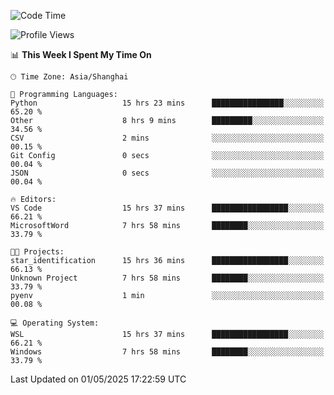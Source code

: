 <!--START_SECTION:waka-->
![Code Time](http://img.shields.io/badge/Code%20Time-2%2C739%20hrs%2056%20mins-blue)

![Profile Views](http://img.shields.io/badge/Profile%20Views-0-blue)

📊 **This Week I Spent My Time On** 

```text
🕑︎ Time Zone: Asia/Shanghai

💬 Programming Languages: 
Python                   15 hrs 23 mins      ████████████████░░░░░░░░░   65.20 % 
Other                    8 hrs 9 mins        █████████░░░░░░░░░░░░░░░░   34.56 % 
CSV                      2 mins              ░░░░░░░░░░░░░░░░░░░░░░░░░   00.15 % 
Git Config               0 secs              ░░░░░░░░░░░░░░░░░░░░░░░░░   00.04 % 
JSON                     0 secs              ░░░░░░░░░░░░░░░░░░░░░░░░░   00.04 % 

🔥 Editors: 
VS Code                  15 hrs 37 mins      █████████████████░░░░░░░░   66.21 % 
MicrosoftWord            7 hrs 58 mins       ████████░░░░░░░░░░░░░░░░░   33.79 % 

🐱‍💻 Projects: 
star_identification      15 hrs 36 mins      █████████████████░░░░░░░░   66.13 % 
Unknown Project          7 hrs 58 mins       ████████░░░░░░░░░░░░░░░░░   33.79 % 
pyenv                    1 min               ░░░░░░░░░░░░░░░░░░░░░░░░░   00.08 % 

💻 Operating System: 
WSL                      15 hrs 37 mins      █████████████████░░░░░░░░   66.21 % 
Windows                  7 hrs 58 mins       ████████░░░░░░░░░░░░░░░░░   33.79 % 
```


 Last Updated on 01/05/2025 17:22:59 UTC
<!--END_SECTION:waka-->